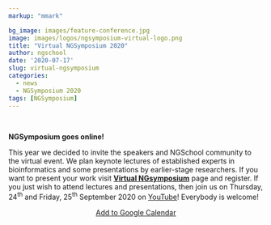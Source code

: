 ```yaml
---
markup: "mmark"

bg_image: images/feature-conference.jpg
image: images/logos/ngsymposium-virtual-logo.png
title: "Virtual NGSymposium 2020"
author: ngschool
date: '2020-07-17'
slug: virtual-ngsymposium
categories:
  - news
  - NGSymposium 2020
tags: [NGSymposium]
---
```

<br>

<b>NGSymposium goes online!<br></b>

This year we decided to invite the speakers and NGSchool community to the virtual event. 
We plan keynote lectures of established experts in bioinformatics and some presentations by earlier-stage researchers. If you want to present your work visit **[Virtual NGsymposium](/virtual_ngsymposium2020/)** page and register. If you just wish to attend lectures and presentations, then join us on Thursday, 24<sup>th</sup> and Friday, 25<sup>th</sup> September 2020 on <a href="https://www.youtube.com/NGSchoolEU" target="_blank">YouTube</a>!</b> Everybody is welcome!

<p style="text-align: center;"><a href="https://www.google.com/calendar/render?action=TEMPLATE&text=Virtual+NGSymposium+2020&dates=20200924T110000Z%2F20200925T180000Z" target="_blank" class="btn btn-primary">Add to Google Calendar<i class="far fa-calendar-plus"></i></a></p>

